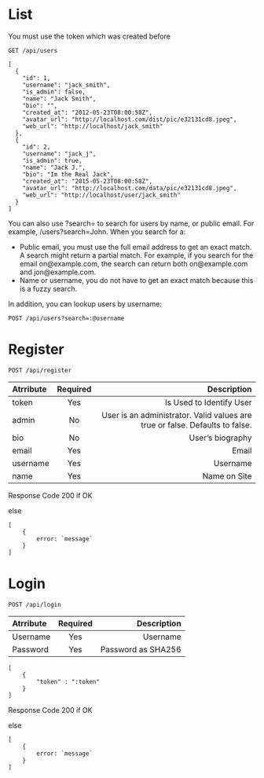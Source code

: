 # List


You must use the token which was created before

```GET /api/users```

```
[
  {
    "id": 1,
    "username": "jack_smith",
    "is_admin": false,
    "name": "Jack Smith",
    "bio": "",
    "created_at": "2012-05-23T08:00:58Z",
    "avatar_url": "http://localhost.com/dist/pic/e32131cd8.jpeg",
    "web_url": "http://localhost/jack_smith"
  },
  {
    "id": 2,
    "username": "jack_j",
    "is_admin": true,
    "name": "Jack J.",
    "bio": "Im the Real Jack",
    "created_at": "2015-05-23T08:00:58Z",
    "avatar_url": "http://localhost.com/data/pic/e32131cd8.jpeg",
    "web_url": "http://localhost/user/jack_smith"
  }
]
```

You can also use ?search= to search for users by name, or public email. For example, /users?search=John. When
you search for a:
<ul>
<li>Public email, you must use the full email address to get an exact match. A search might return a partial match. For example, if you search for the email on@example.com, the search can return both on@example.com and jon@example.com.</li>
<li>Name or username, you do not have to get an exact match because this is a fuzzy search.</li>
</ul>
In addition, you can lookup users by username:

```
POST /api/users?search=:@username
```


# Register

```
POST /api/register
```

| Atrribute | Required |                                                                  Description |
|:----------|:--------:|-----------------------------------------------------------------------------:|
| token     |   Yes    |                                                     Is Used to Identify User |
| admin     |    No    | User is an administrator. Valid values are true or false. Defaults to false. |
| bio       |    No    |                                                             User’s biography |
| email     |   Yes    |                                                                        Email |
| username  |   Yes    |                                                                     Username |
| name      |   Yes    |                                                                 Name on Site |

Response Code 200 if OK

else

```
[
    {
        error: `message`
    }
]
```

# Login

```
POST /api/login

```

| Atrribute | Required |        Description |
|:----------|:--------:|-------------------:|
| Username  |   Yes    |           Username |
| Password  |   Yes    | Password as SHA256 |

```
[
    {
        "token" : ":token"
    }
]

```


Response Code 200 if OK

else

```
[
    {
        error: `message`
    }
]
```